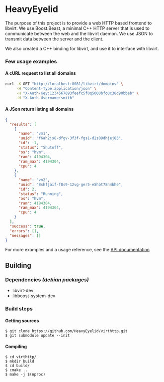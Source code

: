 # HeavyEyelid

The purpose of this project is to provide a web HTTP based frontend to libvirt. We use Boost.Beast, a minimal C++ HTTP server that is used to communicate between the web and the libvirt daemon. We use JSON to transmit data between the server and the client.

We also created a C++ binding for libvirt, and use it to interface with libvirt.

### Few usage examples

#### A cURL request to list all domains

```bash
curl -X GET "http://localhost:8081/libvirt/domains" \
     -H "Content-Type:application/json" \
     -H "X-Auth-Key:1234567893feefc5f0q5000bfo0c38d90bbeb" \
     -H "X-Auth-Username:smith"
```

#### A JSon return listing all domains

```json
{
  "results": [
    {
      "name": "vm1",
      "uuid": "f6ah2js8-dfgv-3f3f-fgs1-d2s09dhjej83",
      "id": -1,
      "status": "Shutoff",
      "os": "hvm",
      "ram": 4194304,
      "ram_max": 4194304,
      "cpu": 4
    },
    {
      "name": "vm2",
      "uuid": "8shfjaif-f8s9-12vg-ger5-e5hbt78n4bhe",
      "id": 2,
      "status": "Running",
      "os": "hvm",
      "ram": 4194304,
      "ram_max": 4194304,
      "cpu": 4
    }
  ],
  "success": true,
  "errors": [],
  "messages": []
}
```

For more examples and a usage reference, see the [API documentation](https://github.com/ShinoYasx/HeavyEyelid/wiki/API-documentation)

## Building
### Dependencies *(debian packages)*
- libvirt-dev
- libboost-system-dev

### Build steps
#### Getting sources
```
$ git clone https://github.com/HeavyEyelid/virthttp.git
$ git submodule update --init
```
#### Compiling
```
$ cd virthttp/
$ mkdir build
$ cd build/
$ cmake ..
$ make -j $(nproc)
```
